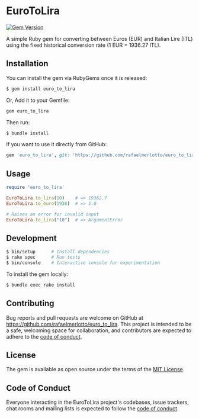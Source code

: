 # EuroToLira

[![Gem Version](https://badge.fury.io/rb/euro_to_lira.svg)](https://badge.fury.io/rb/euro_to_lira)


A simple Ruby gem for converting between Euros (EUR) and Italian Lire (ITL) using the fixed historical conversion rate (1 EUR = 1936.27 ITL).

## Installation

You can install the gem via RubyGems once it is released:

```bash
$ gem install euro_to_lira
```

Or, Add it to your Gemfile:

```ruby
gem euro_to_lira
```

Then run: 

```bash
$ bundle install
```

If you want to use it directly from GitHub:

```ruby
gem 'euro_to_lira', git: 'https://github.com/rafaelmerlotto/euro_to_lira.git'
```

## Usage

```ruby
require 'euro_to_lira'

EuroToLira.to_lira(10)    # => 19362.7
EuroToLira.to_euro(1936)  # => 1.0

# Raises an error for invalid input
EuroToLira.to_lira("10")  # => ArgumentError

```

## Development

```bash
$ bin/setup      # Install dependencies
$ rake spec      # Run tests
$ bin/console    # Interactive console for experimentation
```

To install the gem locally:

```bash
$ bundle exec rake install
```

## Contributing

Bug reports and pull requests are welcome on GitHub at https://github.com/rafaelmerlotto/euro_to_lira. This project is intended to be a safe, welcoming space for collaboration, and contributors are expected to adhere to the [code of conduct](https://github.com/rafaelmerlotto/euro_to_lira/blob/main/CODE_OF_CONDUCT.md).

## License

The gem is available as open source under the terms of the [MIT License](https://opensource.org/licenses/MIT).

## Code of Conduct

Everyone interacting in the EuroToLira project's codebases, issue trackers, chat rooms and mailing lists is expected to follow the [code of conduct](https://github.com/rafaelmerlotto/euro_to_lira/blob/main/CODE_OF_CONDUCT.md).
